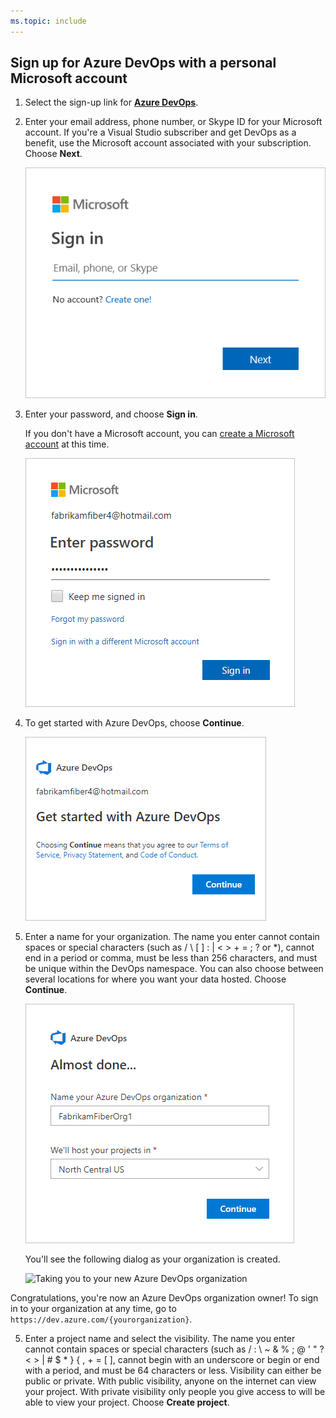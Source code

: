 ```yaml
---
ms.topic: include
---
```


## Sign up for Azure DevOps with a personal Microsoft account

1. Select the sign-up link for [**Azure DevOps**](https://go.microsoft.com/fwlink/?LinkId=307137).

2. Enter your email address, phone number, or Skype ID for your Microsoft account. If you're a Visual Studio subscriber and get DevOps as a benefit, use the Microsoft account associated with your subscription. Choose **Next**.

   ![Sign in with your Microsoft account](../_shared/_img/sign-in-with-microsoft-account.png)

3. Enter your password, and choose **Sign in**.

   If you don't have a Microsoft account, you can [create a Microsoft account](https://login.live.com/login.srf?lw=1) at this time.

   ![Enter your password and sign in](../_shared/_img/enter-password-sign-in.png)

4. To get started with Azure DevOps, choose **Continue**.

   ![Choose Continue to sign up for Azure DevOps](../_shared/_img/sign-up-azure-devops.png)

5. Enter a name for your organization. The name you enter cannot contain spaces or special characters
 (such as / \ [ ] : | < > + = ; ? or *), cannot end in a period or comma, must be less than 256 characters, and must be unique within the DevOps namespace. You can also choose between several locations for where you want your data hosted. Choose **Continue**.

   ![Almost done](../_shared/_img/almost-done.png)

   You'll see the following dialog as your organization is created.

   ![Taking you to your new Azure DevOps organization](/azure/devops/_shared/_img/taking-you-to-your-new-azure-devops-org.png)

Congratulations, you're now an Azure DevOps organization owner!
To sign in to your organization at any time, go to `https://dev.azure.com/{yourorganization}`.

5. Enter a project name and select the visibility. The name you enter cannot contain spaces or special characters (such as / : \ ~ & % ; @ ' " ? < > | # $ * } { , + = [ ], cannot begin with an underscore or begin or end with a period, and must be 64 characters or less. Visibility can either be public or private. With public visibility, anyone on the internet can view your project. With private visibility only people you give access to will be able to view your project. Choose **Create project**.

<!---
    ![Create a project to get started](/azure/devops/_img/create-project-to-get-started.png)

For more information about organizations and projects, see these articles: 
- [Define organizations and projects](/azure/devops/user-guide/define-organizations-and-projects)
- [About projects and scaling your organization](/azure/devops//organizations/about-projects)
- [Create a project](/azure/devops/organizations/projects/create-project).

![Welcome to the project page](/azure/devops/_shared/_img/welcome-to-the-project.png)

-->